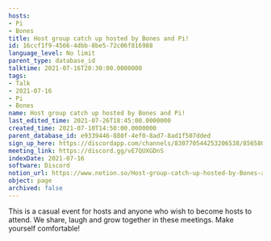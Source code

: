 ```yaml
---
hosts:
- Pi
- Bones
title: Host group catch up hosted by Bones and Pi!
id: 16ccf1f9-4566-4dbb-8be5-72c06f816988
language_level: No limit
parent_type: database_id
talktime: 2021-07-16T20:30:00.0000000
tags:
- Talk
- 2021-07-16
- Pi
- Bones
name: Host group catch up hosted by Bones and Pi!
last_edited_time: 2021-07-26T18:45:00.0000000
created_time: 2021-07-10T14:50:00.0000000
parent_database_id: e9339446-880f-4ef0-8ad7-8ad1f507dded
sign_up_here: https://discordapp.com/channels/830770544253206538/856580095464046620/863309109738078228
meeting_link: https://discord.gg/vE7QUXGDnS
indexDate: 2021-07-16
software: Discord
notion_url: https://www.notion.so/Host-group-catch-up-hosted-by-Bones-and-Pi-16ccf1f945664dbb8be572c06f816988
object: page
archived: false
---
```


This is a casual event for hosts and anyone who wish to become hosts to attend.  We share, laugh and grow together in these meetings.  Make yourself comfortable!






